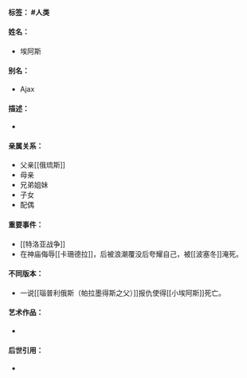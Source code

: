 #### 标签： #人类
#### 姓名：
- 埃阿斯
#### 别名：
- Ajax
#### 描述：
- 
#### 亲属关系：
- 父亲[[俄琉斯]]
- 母亲
- 兄弟姐妹
- 子女
- 配偶
#### 重要事件：
- [[特洛亚战争]]
- 在神庙侮辱[[卡珊德拉]]，后被浪潮覆没后夸耀自己，被[[波塞冬]]淹死。
#### 不同版本：
- 一说[[瑙普利俄斯（帕拉墨得斯之父）]]报仇使得[[小埃阿斯]]死亡。
#### 艺术作品：
- 
#### 后世引用：
- 